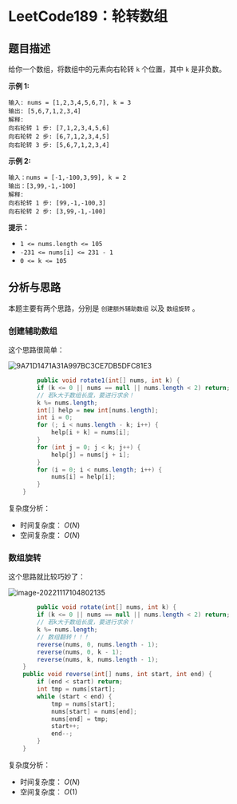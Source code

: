 

# LeetCode189：轮转数组

## 题目描述

给你一个数组，将数组中的元素向右轮转 `k` 个位置，其中 `k` 是非负数。 

**示例 1:**

```
输入: nums = [1,2,3,4,5,6,7], k = 3
输出: [5,6,7,1,2,3,4]
解释:
向右轮转 1 步: [7,1,2,3,4,5,6]
向右轮转 2 步: [6,7,1,2,3,4,5]
向右轮转 3 步: [5,6,7,1,2,3,4]
```

**示例 2:**

```
输入：nums = [-1,-100,3,99], k = 2
输出：[3,99,-1,-100]
解释: 
向右轮转 1 步: [99,-1,-100,3]
向右轮转 2 步: [3,99,-1,-100]
```

**提示：**

- `1 <= nums.length <= 105`
- `-231 <= nums[i] <= 231 - 1`
- `0 <= k <= 105`

## 分析与思路

本题主要有两个思路，分别是 `创建额外辅助数组` 以及 `数组旋转` 。

### 创建辅助数组

这个思路很简单：

![9A71D1471A31A997BC3CE7DB5DFC81E3](https://tva1.sinaimg.cn/large/008vxvgGgy1h87xqafr8nj30rp102gpt.jpg)

```java
		public void rotate1(int[] nums, int k) {
        if (k <= 0 || nums == null || nums.length < 2) return;
        // 若k大于数组长度，要进行求余！
        k %= nums.length;
        int[] help = new int[nums.length];
        int i = 0;
        for (; i < nums.length - k; i++) {
            help[i + k] = nums[i];
        }
        for (int j = 0; j < k; j++) {
            help[j] = nums[j + i];
        }
        for (i = 0; i < nums.length; i++) {
            nums[i] = help[i];
        }
    }
```

复杂度分析：

- 时间复杂度： $O(N)$ 
- 空间复杂度： $O(N)$ 

### 数组旋转

这个思路就比较巧妙了：

![image-20221117104802135](https://tva1.sinaimg.cn/large/008vxvgGgy1h87xkwme4aj30bq09rmxe.jpg)

```java
		public void rotate(int[] nums, int k) {
        if (k <= 0 || nums == null || nums.length < 2) return;
        // 若k大于数组长度，要进行求余！
        k %= nums.length;
        // 数组翻转！！！
        reverse(nums, 0, nums.length - 1);
        reverse(nums, 0, k - 1);
        reverse(nums, k, nums.length - 1);
    }
    public void reverse(int[] nums, int start, int end) {
        if (end < start) return;
        int tmp = nums[start];
        while (start < end) {
            tmp = nums[start];
            nums[start] = nums[end];
            nums[end] = tmp;
            start++;
            end--;
        }
    }
```

复杂度分析：

- 时间复杂度： $O(N)$ 
- 空间复杂度： $O(1)$ 







